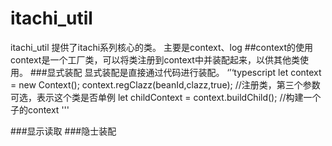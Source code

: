 # itachi_util
itachi_util 提供了itachi系列核心的类。
主要是context、log
##context的使用
context是一个工厂类，可以将类注册到context中并装配起来，以供其他类使用。
###显式装配
显式装配是直接通过代码进行装配。
‘’‘typescript
let context = new Context();
context.regClazz(beanId,clazz,true); //注册类，第三个参数可选，表示这个类是否单例
let childContext = context.buildChild(); //构建一个子的context
'''

###显示读取
###隐士装配
